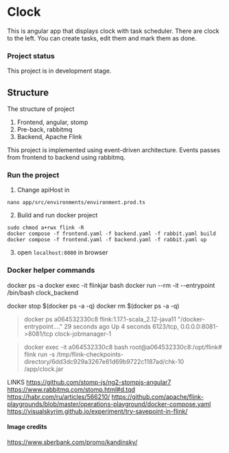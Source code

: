 # Clock
This is angular app that displays clock with task scheduler. There are clock to the left. You can create tasks, edit them and mark them as done.

### Project status
This project is in development stage. 

## Structure
The structure of project
1. Frontend, angular, stomp
2. Pre-back, rabbitmq
3. Backend, Apache Flink

This project is implemented using event-driven architecture. Events passes from frontend to backend using rabbitmq.

### Run the project
1. Change apiHost in 
```
nano app/src/environments/environment.prod.ts
```
2. Build and run docker project
```
sudo chmod a+rwx flink -R
docker compose -f frontend.yaml -f backend.yaml -f rabbit.yaml build
docker compose -f frontend.yaml -f backend.yaml -f rabbit.yaml up
```
3. open `localhost:8080` in browser

### Docker helper commands

docker ps -a
docker exec -it flinkjar bash
docker run --rm -it --entrypoint /bin/bash clock_backend

docker stop $(docker ps -a -q)
docker rm $(docker ps -a -q)



> docker ps
a064532330c8   flink:1.17.1-scala_2.12-java11   "/docker-entrypoint.…"   29 seconds ago   Up 4 seconds              6123/tcp, 0.0.0.0:8081->8081/tcp     clock-jobmanager-1

> docker exec -it a064532330c8  bash
root@a064532330c8:/opt/flink# flink run -s /tmp/flink-checkpoints-directory/6dd3dc929a3267e81d69b9722c1187ad/chk-10 /app/clock.jar


LINKS
https://github.com/stomp-js/ng2-stompjs-angular7
https://www.rabbitmq.com/stomp.html#d.tqd
https://habr.com/ru/articles/566210/
https://github.com/apache/flink-playgrounds/blob/master/operations-playground/docker-compose.yaml
https://visualskyrim.github.io/experiment/try-savepoint-in-flink/


#### Image credits
https://www.sberbank.com/promo/kandinsky/
